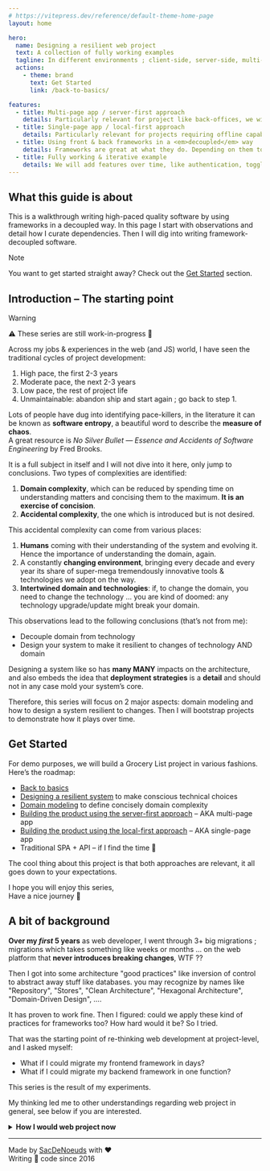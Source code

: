 ```yaml
---
# https://vitepress.dev/reference/default-theme-home-page
layout: home

hero:
  name: Designing a resilient web project
  text: A collection of fully working examples
  tagline: In different environments ; client-side, server-side, multi-page apps, single-page apps, …
  actions:
    - theme: brand
      text: Get Started
      link: /back-to-basics/

features:
  - title: Multi-page app / server-first approach
    details: Particularly relevant for project like back-offices, we will bet on the platform and use shiny HTML/CSS features to enhance user experiences.
  - title: Single-page app / local-first approach
    details: Particularly relevant for projects requiring offline capabilities, we will see how to implement frontend project with <em>decoupled</em> frameworks.
  - title: Using front & back frameworks in a <em>decoupled</em> way
    details: Frameworks are great at what they do. Depending on them to run your business is less so great. Let’s find the sweet spot.
  - title: Fully working & iterative example
    details: We will add features over time, like authentication, toggling a todo, changing its title or deleting it.
---
```


## What this guide is about

This is a walkthrough writing high-paced quality software by using frameworks in a decoupled way. In this page I start with observations and detail how I curate dependencies. Then I will dig into writing framework-decoupled software.

> [!NOTE]
> You want to get started straight away? Check out the [Get Started](#get-started) section.

## Introduction – The starting point

> [!WARNING]
> ⚠️ These series are still work-in-progress 🚧

Across my jobs & experiences in the web (and JS) world, I have seen the traditional cycles of project development:
1. High pace, the first 2-3 years
2. Moderate pace, the next 2-3 years
3. Low pace, the rest of project life
4. Unmaintainable: abandon ship and start again ; go back to step 1.

Lots of people have dug into identifying pace-killers, in the literature it can be known as **software entropy**, a beautiful word to describe the **measure of chaos**.<br>
A great resource is _No Silver Bullet — Essence and Accidents of Software Engineering_ by Fred Brooks.

It is a full subject in itself and I will not dive into it here, only jump to conclusions. Two types of complexities are identified:
1. **Domain complexity**, which can be reduced by spending time on understanding matters and concising them to the maximum. **It is an exercise of concision**.
2. **Accidental complexity**, the one which is introduced but is not desired.

This accidental complexity can come from various places:
1. **Humans** coming with their understanding of the system and evolving it. Hence the importance of understanding the domain, again.
2. A constantly **changing environment**, bringing every decade and every year its share of super-mega tremendously innovative tools & technologies we adopt on the way.
3. **Intertwined domain and technologies**: if, to change the domain, you need to change the technology … you are kind of doomed: any technology upgrade/update might break your domain.

This observations lead to the following conclusions (that’s not from me):
- Decouple domain from technology
- Design your system to make it resilient to changes of technology AND domain

Designing a system like so has **many MANY** impacts on the architecture, and also embeds the idea that **deployment strategies** is a **detail** and should not in any case mold your system’s core.

Therefore, this series will focus on 2 major aspects: domain modeling and how to design a system resilient to changes. Then I will bootstrap projects to demonstrate how it plays over time.

## Get Started

For demo purposes, we will build a Grocery List project in various fashions. Here’s the roadmap:
- [Back to basics](./back-to-basics/index.md)
- [Designing a resilient system](./building-products/designing-a-resilient-system/index.md) to make conscious technical choices
- [Domain modeling](./building-products/domain/index.md) to define concisely domain complexity
- [Building the product using the server-first approach](./building-products/server-first/index.md) – AKA multi-page app
- [Building the product using the local-first approach](./building-products/spa-client-side/index.md) – AKA single-page app
- Traditional SPA + API – if I find the time 🚧

The cool thing about this project is that both approaches are relevant, it all goes down to your expectations.

I hope you will enjoy this series,<br>
Have a nice journey 👋

## A bit of background

**Over my _first_ 5 years** as web developer, I went through 3+ big migrations ; migrations which takes something like weeks or months … on the web platform that **never introduces breaking changes**, WTF ??

Then I got into some architecture "good practices" like inversion of control to abstract away stuff like databases. you may recognize by names like "Repository", "Stores", "Clean Architecture", "Hexagonal Architecture", "Domain-Driven Design", ….

It has proven to work fine. Then I figured: could we apply these kind of practices for frameworks too? How hard would it be? So I tried.

That was the starting point of re-thinking web development at project-level, and I asked myself:
- What if I could migrate my frontend framework in days?
- What if I could migrate my backend framework in one function?

This series is the result of my experiments.

My thinking led me to other understandings regarding web project in general, see below if you are interested.

<details>
<summary><strong>How I would web project now</strong></summary>

So far, I identified 2 families of web projects: **local-first** and **server-first**.<br>
**Local-first** matches needs for offline capacities, which incidentally allows to port websites to mobile apps – and vice-versa.<br>
**Server-first** matches any other project. Here I am especially finger-pointing back-offices.

Bare in mind that local-first and server-first can also be *combined*. You may have server-first website for a back-office ***and*** a local-first app under a sub-path.<br>
In any case, a unit of business (business rules, domain, …) should exist in one place only: server-side for server-first ; client-side for local-first – you better trust your client devices ⚠️.

> [!NOTE]
> There is a special case for event-sourcing, I will not dig into that for 2 reasons:
> 1. It’s a rabbit hole subject
> 2. It’s – at the moment – way out my league.

I would argue – now – that server-first should be the default.<br>
If I rephrase that: you should have an **extremely good reason** to start a single-page app project, offline needs is one of them.

</details>


---

Made by [SacDeNoeuds](https://github.com/SacDeNoeuds) with ❤️<br>
Writing 🍝 code since 2016

